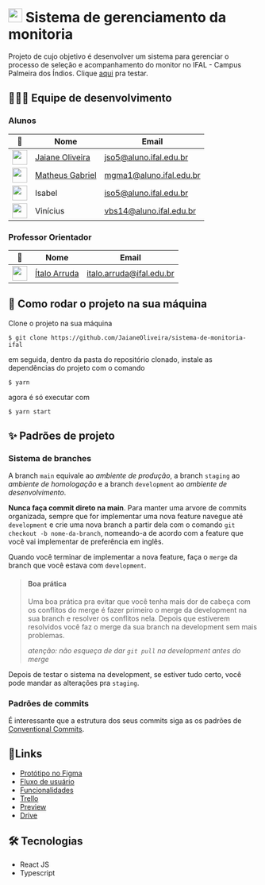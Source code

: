 # <img src='https://upload.wikimedia.org/wikipedia/commons/thumb/1/15/Logotipo_IFET.svg/573px-Logotipo_IFET.svg.png' height='28'/>  Sistema de gerenciamento da monitoria 
Projeto de cujo objetivo é desenvolver um sistema para gerenciar o processo de seleção e acompanhamento do monitor no IFAL - Campus Palmeira dos Índios. Clique [aqui](https://sistema-de-monitoria-ifal.vercel.app/) pra testar.

## 👩🏽‍💻 Equipe de desenvolvimento

### Alunos

 📸 | Nome | Email
| --- | --- | --- |
 <img src='https://github.com/JaianeOliveira.png' height='30' /> | [Jaiane Oliveira](https://github.com/JaianeOliveira) | <jso5@aluno.ifal.edu.br>
 <img src='https://github.com/MthGabriel.png' height='30' /> | [Matheus Gabriel](https://github.com/MthGabriel) | <mgma1@aluno.ifal.edu.br>
 <img src='' height='30' /> | Isabel | <iso5@aluno.ifal.edu.br>
 <img src='' height='30' /> | Vinícius | <vbs14@aluno.ifal.edu.br>
 


### Professor Orientador


 📸 | Nome | Email
| --- | --- | --- |
 <img src='https://github.com/profitalo.png' height='30' /> | [Ítalo Arruda](https://github.com/profitalo) | <italo.arruda@ifal.edu.br>



## 🚧 Como rodar o projeto na sua máquina
Clone o projeto na sua máquina
```
$ git clone https://github.com/JaianeOliveira/sistema-de-monitoria-ifal
```
em seguida, dentro da pasta do repositório clonado, instale as dependências do projeto com o comando
```
$ yarn
```
agora é só executar com 
```
$ yarn start
```

## ✨ Padrões de projeto

### Sistema de branches
A branch `main` equivale ao *ambiente de produção*, a branch `staging` ao *ambiente de homologação* e a branch `development` ao *ambiente de desenvolvimento*.

**Nunca faça commit direto na main**. Para manter uma arvore de commits organizada, sempre que for implementar uma nova feature navegue até `development` e crie uma nova branch a partir dela com o comando `git checkout -b nome-da-branch`, nomeando-a de acordo com a feature que você vai implementar de preferência em inglês. 

Quando você terminar de implementar a nova feature, faça o `merge` da branch que você estava com `development`.

> #### Boa prática
> Uma boa prática pra evitar que você tenha mais dor de cabeça com os conflitos do merge é fazer primeiro o merge da development na sua branch e resolver os conflitos nela. Depois que estiverem resolvidos você faz o merge da sua branch na development sem mais problemas.
>
> *atenção: não esqueça de dar `git pull` na development antes do merge*

Depois de testar o sistema na development, se estiver tudo certo, você pode mandar as alterações pra `staging`. 

### Padrões de commits
É interessante que a estrutura dos seus commits siga as os padrões de [Conventional Commits](https://www.conventionalcommits.org/en/v1.0.0/).


## 🔗Links

- [Protótipo no Figma](https://www.figma.com/file/5YDaF4Hdhlfvk7TqC0IEDt/Untitled?node-id=0%3A1)
- [Fluxo de usuário](https://www.figma.com/file/pkUbrUo49jNMsDexcLUA8r/Untitled?node-id=0%3A1)
- [Funcionalidades](https://www.figma.com/file/OrW7K6S51HSzmthFx3r5TI/Funcionalidades?node-id=0%3A1)
- [Trello](https://trello.com/b/jmmTGkmQ/sistema-de-gerenciamento-de-monitoria)
- [Preview](https://sistema-de-monitoria-ifal.vercel.app/)
- [Drive](https://drive.google.com/drive/folders/0AOp5ERKBOyQdUk9PVA)

## 🛠️ Tecnologias

- React JS
- Typescript
